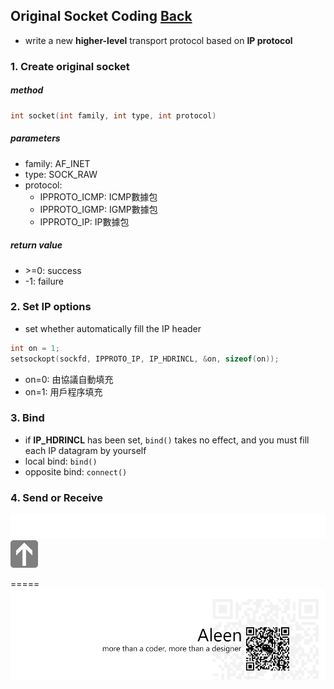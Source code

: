 ## Original Socket Coding [Back](./../socket.md)
- write a new **higher-level** transport protocol based on **IP protocol**

### 1. Create original socket

##### method
```c
int socket(int family, int type, int protocol)
```

##### parameters
- family: AF_INET
- type: SOCK_RAW
- protocol:
	- IPPROTO_ICMP: ICMP數據包
	- IPPROTO_IGMP: IGMP數據包
	- IPPROTO_IP: IP數據包

##### return value
- \>=0: success
- -1: failure

### 2. Set IP options
- set whether automatically fill the IP header

```c
int on = 1;
setsockopt(sockfd, IPPROTO_IP, IP_HDRINCL, &on, sizeof(on));
```

- on=0: 由協議自動填充
- on=1: 用戶程序填充

### 3. Bind
- if **IP_HDRINCL** has been set, ```bind()``` takes no effect, and you must fill each IP datagram by yourself
- local bind: ```bind()```
- opposite bind: ```connect()```

### 4. Send or Receive
<img src="./../../../../pic/pending.gif">
<a href="http://aleen42.github.io/" target="_blank" ><img src="./../../../../pic/gotop.png"></a>

=====
<a href="http://aleen42.github.io/" target="_blank" ><img src="./../../../../pic/tail.gif"></a>
